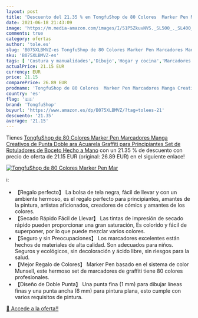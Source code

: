 ```yaml
---
layout: post
title: 'Descuento del 21.35 % en TongfuShop de 80 Colores  Marker Pen Mar'
date: 2021-06-18 21:43:09
image: 'https://m.media-amazon.com/images/I/51P5ZkuvNVS._SL500_._SL400_.jpg'
comments: true
category: ofertas
author: 'tole.es'
slug: 'B075XLBMVZ-es TongfuShop de 80 Colores Marker Pen Marcadores Manga...'
sku: 'B075XLBMVZ-es'
tags: [ 'Costura y manualidades','Dibujo','Hogar y cocina','Marcadores','Materiales de dibujo','rotuladores','tongfushop', ]
actualPrice: 21.15 EUR
currency: EUR
price: 21.15
comparePrice: 26.89 EUR
prodname: 'TongfuShop de 80 Colores  Marker Pen Marcadores Manga Creativos de Punta Doble ara Acuarela Graffiti para Principiantes Set de Rotuladores de Boceto Hecho a Mano'
country: 'es'
flag: '🇪🇸'
brand: 'TongfuShop'
buyurl: 'https://www.amazon.es/dp/B075XLBMVZ/?tag=tolees-21'
descuento: '21.35'
average: '21.15'
---
```


Tienes [TongfuShop de 80 Colores  Marker Pen Marcadores Manga Creativos de Punta Doble ara Acuarela Graffiti para Principiantes Set de Rotuladores de Boceto Hecho a Mano](https://www.amazon.es/dp/B075XLBMVZ/?tag=tolees-21) con un 21.35 % de descuento con precio de oferta de 21.15 EUR (original: 26.89 EUR) en el siguiente enlace!

[![TongfuShop de 80 Colores  Marker Pen Mar](https://m.media-amazon.com/images/I/51P5ZkuvNVS._SL500_._SL400_.jpg)](https://www.amazon.es/dp/B075XLBMVZ/?tag=tolees-21)

ℹ️:

- 【Regalo perfecto】 La bolsa de tela negra, fácil de llevar y con un ambiente hermoso, es el regalo perfecto para principiantes, amantes de la pintura, artistas aficionados, creadores de cómics y amantes de los colores.
- 【Secado Rápido Fácil de Llevar】 Las tintas de impresión de secado rápido pueden proporcionar una gran saturación, Es colorido y fácil de superponer, por lo que puede mezclar varios colores.
- 【Seguro y sin Preocupaciones】 Los marcadores excelentes están hechos de materiales de alta calidad. Son adecuados para niños. Seguros y ecológicos, sin decoloración y ácido libre, sin riesgos para la salud.
- 【Mejor Regalo de Colores】 Marker Pen basado en el sistema de color Munsell, este hermoso set de marcadores de graffiti tiene 80 colores profesionales.
- 【Diseño de Doble Punta】 Una punta fina (1 mm) para dibujar líneas finas y una punta ancha (6 mm) para pintura plana, esto cumple con varios requisitos de pintura.

[🛒 Accede a la oferta!!](https://www.amazon.es/dp/B075XLBMVZ/?tag=tolees-21)
